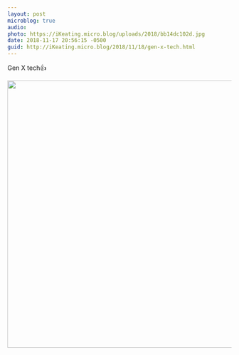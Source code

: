 ```yaml
---
layout: post
microblog: true
audio: 
photo: https://iKeating.micro.blog/uploads/2018/bb14dc102d.jpg
date: 2018-11-17 20:56:15 -0500
guid: http://iKeating.micro.blog/2018/11/18/gen-x-tech.html
---
```

Gen X tech👍

<img src="https://iKeating.micro.blog/uploads/2018/bb14dc102d.jpg" width="600" height="600" />
